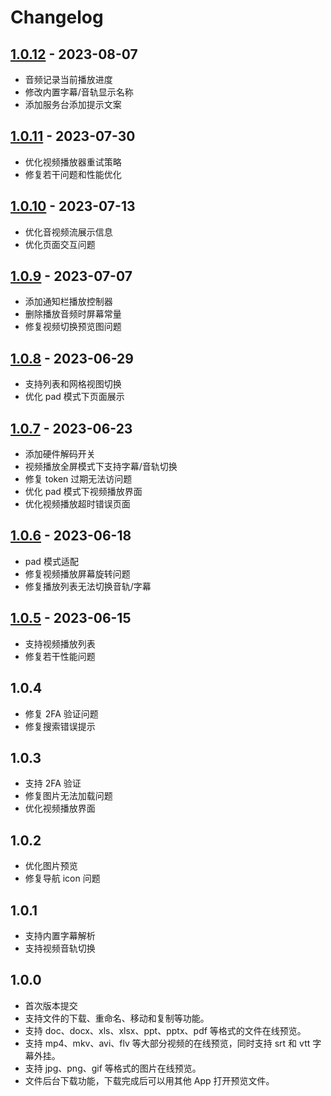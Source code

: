 # Changelog

## [1.0.12](https://github.com/xlist-io/xlist/releases/tag/1.0.12) - 2023-08-07

- 音频记录当前播放进度
- 修改内置字幕/音轨显示名称
- 添加服务台添加提示文案

## [1.0.11](https://github.com/xlist-io/xlist/releases/tag/1.0.11) - 2023-07-30

- 优化视频播放器重试策略
- 修复若干问题和性能优化

## [1.0.10](https://github.com/xlist-io/xlist/releases/tag/1.0.10) - 2023-07-13

- 优化音视频流展示信息
- 优化页面交互问题

## [1.0.9](https://github.com/xlist-io/xlist/releases/tag/1.0.9) - 2023-07-07

- 添加通知栏播放控制器
- 删除播放音频时屏幕常量
- 修复视频切换预览图问题

## [1.0.8](https://github.com/xlist-io/xlist/releases/tag/1.0.8) - 2023-06-29

- 支持列表和网格视图切换
- 优化 pad 模式下页面展示

## [1.0.7](https://github.com/xlist-io/xlist/releases/tag/1.0.7) - 2023-06-23

- 添加硬件解码开关
- 视频播放全屏模式下支持字幕/音轨切换
- 修复 token 过期无法访问题
- 优化 pad 模式下视频播放界面
- 优化视频播放超时错误页面

## [1.0.6](https://github.com/xlist-io/xlist/releases/tag/1.0.6) - 2023-06-18

- pad 模式适配
- 修复视频播放屏幕旋转问题
- 修复播放列表无法切换音轨/字幕

## [1.0.5](https://github.com/xlist-io/xlist/releases/tag/1.0.5) - 2023-06-15

- 支持视频播放列表
- 修复若干性能问题

## 1.0.4

- 修复 2FA 验证问题
- 修复搜索错误提示

## 1.0.3

- 支持 2FA 验证
- 修复图片无法加载问题
- 优化视频播放界面

## 1.0.2

- 优化图片预览
- 修复导航 icon 问题

## 1.0.1

- 支持内置字幕解析
- 支持视频音轨切换

## 1.0.0

- 首次版本提交
- 支持文件的下载、重命名、移动和复制等功能。
- 支持 doc、docx、xls、xlsx、ppt、pptx、pdf 等格式的文件在线预览。
- 支持 mp4、mkv、avi、flv 等大部分视频的在线预览，同时支持 srt 和 vtt 字幕外挂。
- 支持 jpg、png、gif 等格式的图片在线预览。
- 文件后台下载功能，下载完成后可以用其他 App 打开预览文件。
